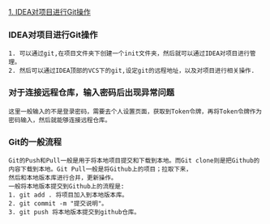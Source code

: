 [1. IDEA对项目进行Git操作](#one)
### IDEA对项目进行Git操作<div id="one"></div>
    1. 可以通过git,在项目文件夹下创建一个init文件夹，然后就可以通过IDEA对项目进行管理。
    2. 然后可以通过IDEA顶部的VCS下的git,设定git的远程地址，以及对项目进行相关操作.

### 对于连接远程仓库，输入密码后出现异常问题
    这里一般输入的不是登录密码，需要去个人设置页面，获取到Token令牌，再将Token令牌作为密码输入，然后就能够连接远程仓库。

### Git的一般流程
    Git的Push和Pull一般是用于将本地项目提交和下载到本地。而Git clone则是把Github的内容下载到本地。Git Pull一般是将Github上的项目；拉取下来，
    然后和本地版本库进行合并，更新操作。
    一般将本地版本提交到Github上的流程是:
    1. git add . 将项目加入到本地版本库。
    2. git commit -m "提交说明"。
    3. git push 将本地版本提交到github仓库。